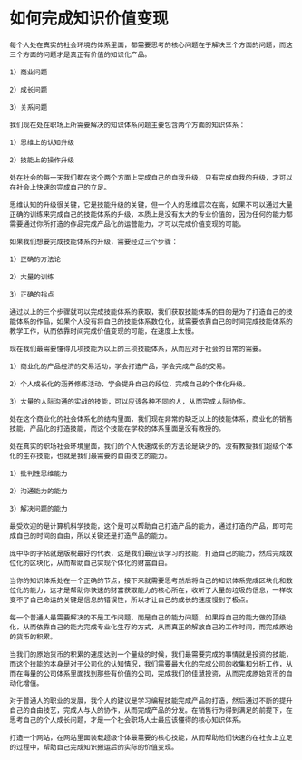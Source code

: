 # 如何完成知识价值变现



	每个人处在真实的社会环境的体系里面，都需要思考的核心问题在于解决三个方面的问题，而这三个方面的问题才是真正有价值的知识化产品。

	1）商业问题

	2）成长问题

	3）关系问题

	我们现在处在职场上所需要解决的知识体系问题主要包含两个方面的知识体系：

	1）思维上的认知升级

	2）技能上的操作升级

	处在社会的每一天我们都在这个两个方面上完成自己的自我升级，只有完成自我的升级，才可以在社会上快速的完成自己的立足。

	思维认知的升级很关键，它是技能升级的关键，但一个人的思维层次在高，如果不可以通过大量正确的训练来完成自己的技能体系的升级，本质上是没有太大的专业价值的，因为任何的能力都需要通过你所打造的作品完成产品化的运营能力，才可以完成价值变现的可能。

	如果我们想要完成技能体系的升级，需要经过三个步骤：

	1）正确的方法论

	2）大量的训练

	3）正确的指点

	通过以上的三个步骤就可以完成技能体系的获取，我们获取技能体系的目的是为了打造自己的技能体系的作品，如果个人没有将自己的技能体系数位化，就需要依靠自己的时间完成技能体系的教学工作，从而依靠时间完成价值变现的可能，在速度上太慢。

	现在我们最需要懂得几项技能为以上的三项技能体系，从而应对于社会的日常的需要。

	1）商业化的产品经济的交易活动，学会打造产品，学会完成产品的交易。

	2）个人成长化的涵养修炼活动，学会提升自己的段位，完成自己的个体化升级。

	3）大量的人际沟通的实战的技能，可以应该各种不同的人，从而完成人际协作。

	处在这个商业化的社会体系化的结构里面，我们现在非常的缺乏以上的技能体系，商业化的销售技能，产品化的打造技能，而这个技能在学校的体系里面是没有教授的。

	处在真实的职场社会环境里面，我们的个人快速成长的方法论是缺少的，没有教授我们超级个体化的生存技能，也就是我们最需要的自由技艺的能力。

	1）批判性思维能力

	2）沟通能力的能力

	3）解决问题的能力

	最受欢迎的是计算机科学技能，这个是可以帮助自己打造产品的能力，通过打造的产品，即可完成自己的时间的自由，所以关键还是打造产品的能力。

	庞中华的字帖就是版税最好的代表，这是我们最应该学习的技能，打造自己的能力，然后完成数位化的区块化，从而帮助自己实现个体化的财富自由。

	当你的知识体系处在一个正确的节点，接下来就需要思考然后将自己的知识体系完成区块化和数位化的能力，这才是帮助你快速的财富获取能力的核心所在，收听了大量的垃圾的信息，一样改变不了自己命运的关键是信息的错误性，所以才让自己的成长的速度慢到了极点。

	每一个普通人最需要解决的不是工作问题，而是自己的能力问题，如果将自己的能力做的顶级化，从而依靠自己的能力完成专业化生存的方式，从而真正的解放自己的工作时间，而完成原始的货币的积累。

	当我们的原始货币的积累的速度达到一个量级的时候，我们最需要完成的事情就是投资的技能，而这个技能的本身是对于公司化的认知情况，我们需要最大化的完成公司的收集和分析工作，从而在海量的公司体系里面找到那些有价值的公司，完成我们的佳慧投资，从而完成原始货币的自动化增值。

	对于普通人的职业的发展，我个人的建议是学习编程技能完成产品的打造，然后通过不断的提升自己的自由技艺，完成人与人的协作，从而完成产品的分发。在销售行为得到满足的前提下，在思考自己的个人成长问题，才是一个社会职场人士最应该懂得的核心知识体系。

	打造一个网站，在网站里面装载超级个体最需要的核心技能，从而帮助他们快速的在社会上立足的过程中，帮助自己完成知识搬运后的实际的价值变现。
